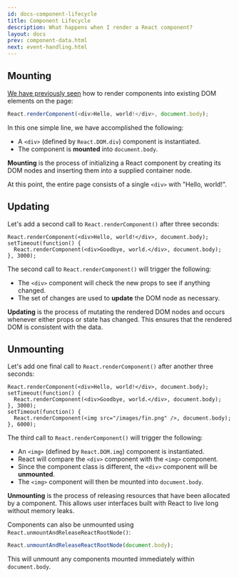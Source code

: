 ```yaml
---
id: docs-component-lifecycle
title: Component Lifecycle
description: What happens when I render a React component?
layout: docs
prev: component-data.html
next: event-handling.html
---
```


## Mounting

[We have previously seen](component-basics.html) how to render components into
existing DOM elements on the page:

```javascript
React.renderComponent(<div>Hello, world!</div>, document.body);
```

In this one simple line, we have accomplished the following:

 - A `<div>` (defined by `React.DOM.div`) component is instantiated.
 - The component is **mounted** into `document.body`.

**Mounting** is the process of initializing a React component by creating its
DOM nodes and inserting them into a supplied container node.

At this point, the entire page consists of a single `<div>` with "Hello,
world!".

## Updating

Let's add a second call to `React.renderComponent()` after three
seconds:

```javascript{2-4}
React.renderComponent(<div>Hello, world!</div>, document.body);
setTimeout(function() {
  React.renderComponent(<div>Goodbye, world.</div>, document.body);
}, 3000);
```

The second call to `React.renderComponent()` will trigger the following:

 - The `<div>` component will check the new props to see if anything changed.
 - The set of changes are used to **update** the DOM node as necessary.

**Updating** is the process of mutating the rendered DOM nodes and occurs
whenever either props or state has changed. This ensures that the rendered DOM
is consistent with the data.

## Unmounting

Let's add one final call to `React.renderComponent()` after another three
seconds:

```javascript{5-7}
React.renderComponent(<div>Hello, world!</div>, document.body);
setTimeout(function() {
  React.renderComponent(<div>Goodbye, world.</div>, document.body);
}, 3000);
setTimeout(function() {
  React.renderComponent(<img src="/images/fin.png" />, document.body);
}, 6000);
```

The third call to `React.renderComponent()` will trigger the following:

 - An `<img>` (defined by `React.DOM.img`) component is instantiated.
 - React will compare the `<div>` component with the `<img>` component.
 - Since the component class is different, the `<div>` component will be
   **unmounted**.
 - The `<img>` component will then be mounted into `document.body`.

**Unmounting** is the process of releasing resources that have been allocated by
a component. This allows user interfaces built with React to live long without
memory leaks.

Components can also be unmounted using
`React.unmountAndReleaseReactRootNode()`:

```javascript
React.unmountAndReleaseReactRootNode(document.body);
```

This will unmount any components mounted immediately within `document.body`.
